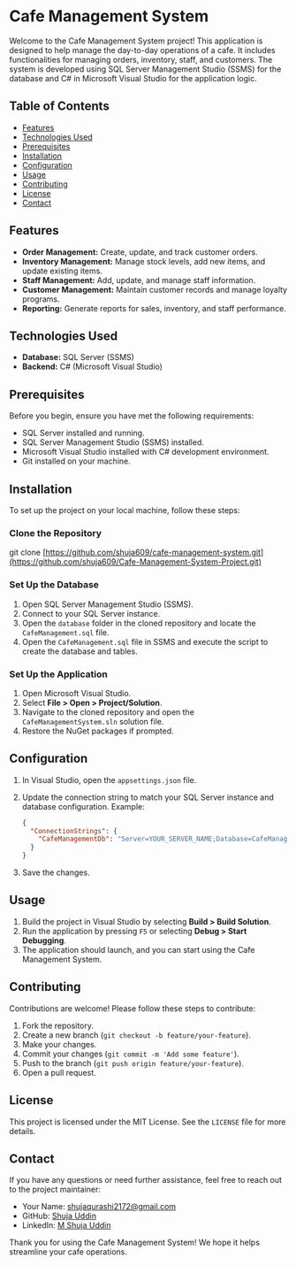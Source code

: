 
# Cafe Management System

Welcome to the Cafe Management System project! This application is designed to help manage the day-to-day operations of a cafe. It includes functionalities for managing orders, inventory, staff, and customers. The system is developed using SQL Server Management Studio (SSMS) for the database and C# in Microsoft Visual Studio for the application logic.

## Table of Contents

- [Features](#features)
- [Technologies Used](#technologies-used)
- [Prerequisites](#prerequisites)
- [Installation](#installation)
- [Configuration](#configuration)
- [Usage](#usage)
- [Contributing](#contributing)
- [License](#license)
- [Contact](#contact)

## Features

- **Order Management:** Create, update, and track customer orders.
- **Inventory Management:** Manage stock levels, add new items, and update existing items.
- **Staff Management:** Add, update, and manage staff information.
- **Customer Management:** Maintain customer records and manage loyalty programs.
- **Reporting:** Generate reports for sales, inventory, and staff performance.

## Technologies Used

- **Database:** SQL Server (SSMS)
- **Backend:** C# (Microsoft Visual Studio)

## Prerequisites

Before you begin, ensure you have met the following requirements:

- SQL Server installed and running.
- SQL Server Management Studio (SSMS) installed.
- Microsoft Visual Studio installed with C# development environment.
- Git installed on your machine.

## Installation

To set up the project on your local machine, follow these steps:

### Clone the Repository


git clone [https://github.com/shuja609/cafe-management-system.git](https://github.com/shuja609/Cafe-Management-System-Project.git)


### Set Up the Database

1. Open SQL Server Management Studio (SSMS).
2. Connect to your SQL Server instance.
3. Open the `database` folder in the cloned repository and locate the `CafeManagement.sql` file.
4. Open the `CafeManagement.sql` file in SSMS and execute the script to create the database and tables.

### Set Up the Application

1. Open Microsoft Visual Studio.
2. Select **File > Open > Project/Solution**.
3. Navigate to the cloned repository and open the `CafeManagementSystem.sln` solution file.
4. Restore the NuGet packages if prompted.

## Configuration

1. In Visual Studio, open the `appsettings.json` file.
2. Update the connection string to match your SQL Server instance and database configuration. Example:

   ```json
   {
     "ConnectionStrings": {
       "CafeManagementDb": "Server=YOUR_SERVER_NAME;Database=CafeManagement;User Id=YOUR_USER_ID;Password=YOUR_PASSWORD;"
     }
   }
   ```

3. Save the changes.

## Usage

1. Build the project in Visual Studio by selecting **Build > Build Solution**.
2. Run the application by pressing `F5` or selecting **Debug > Start Debugging**.
3. The application should launch, and you can start using the Cafe Management System.

## Contributing

Contributions are welcome! Please follow these steps to contribute:

1. Fork the repository.
2. Create a new branch (`git checkout -b feature/your-feature`).
3. Make your changes.
4. Commit your changes (`git commit -m 'Add some feature'`).
5. Push to the branch (`git push origin feature/your-feature`).
6. Open a pull request.

## License

This project is licensed under the MIT License. See the `LICENSE` file for more details.

## Contact

If you have any questions or need further assistance, feel free to reach out to the project maintainer:

- Your Name: [shujaqurashi2172@gmail.com](mailto:shujaqurashi2172@gmail.com)
- GitHub: [Shuja Uddin](https://github.com/shuja609)
- LinkedIn: [M Shuja Uddin](https://www.linkedin.com/in/mohammad-shuja-uddin-a95118230?utm_source=share&utm_campaign=share_via&utm_content=profile&utm_medium=android_app)

Thank you for using the Cafe Management System! We hope it helps streamline your cafe operations.
